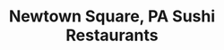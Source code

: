 ---
layout: city
title: Newtown Square, PA Sushi Restaurants
permalink: /pennsylvania/newtown-square/
stateAbbr: PA
stateName: Pennsylvania
cityName: Newtown Square
---